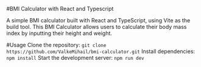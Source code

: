 #BMI Calculator with React and Typescript

A simple BMI calculator built with React and TypeScript, using Vite as the build tool.
This BMI Calculator allows users to calculate their body mass index by inputting their height and weight.

#Usage
Clone the repository:
`git clone https://github.com/ValkeMihail/bmi-calculator.git`
Install dependencies:
`npm install`
Start the development server:
`npm run dev` 
